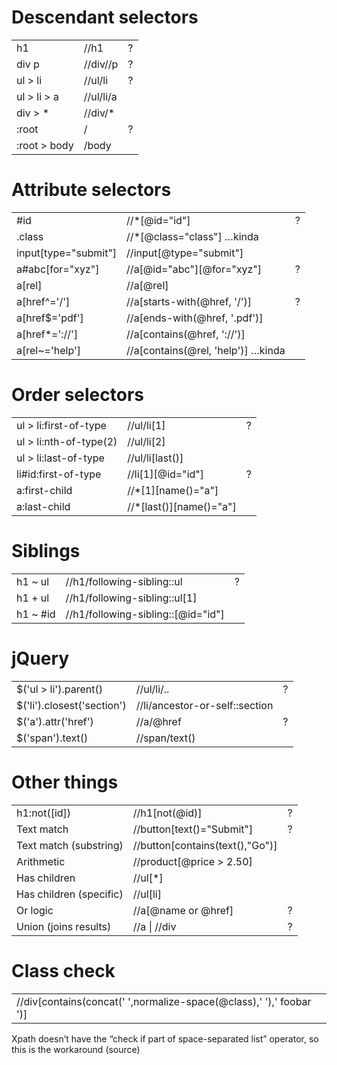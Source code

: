 # Descendant selectors

|              |           |    |
|--------------|-----------|----|
| h1           | //h1      | ?  |
| div p        | //div//p  | ?  |
| ul > li      | //ul/li   | ?  |
| ul > li > a  | //ul/li/a |    |
| div > *      | //div/*   |    |
| :root        | /         | ?  |
| :root > body | /body     |    |

# Attribute selectors

|                       |                                     |    |
|-----------------------|-------------------------------------|----|
| #id                   | //*\[@id="id"]                      | ?  |
| .class                | //*\[@class="class"] …kinda         |    |
| input\[type="submit"] | //input\[@type="submit"]            |    |
| a#abc\[for="xyz"]     | //a\[@id="abc"]\[@for="xyz"]        | ?  |
| a\[rel]               | //a\[@rel]                          |    |
| a\[href^='/']         | //a\[starts-with(@href, '/')]       | ?  |
| a\[href$='pdf']       | //a\[ends-with(@href, '.pdf')]      |    |
| a\[href*='://']       | //a\[contains(@href, '://')]        |    |
| a\[rel~='help']       | //a\[contains(@rel, 'help')] …kinda |    |

# Order selectors

|                        |                           |    |
|------------------------|---------------------------|----|
| ul > li:first-of-type  | //ul/li\[1]               | ?  |
| ul > li:nth-of-type(2) | //ul/li\[2]               |    |
| ul > li:last-of-type   | //ul/li\[last()]          |    |
| li#id:first-of-type    | //li\[1]\[@id="id"]       | ?  |
| a:first-child          | //*\[1]\[name()="a"]      |    |
| a:last-child           | //*\[last()]\[name()="a"] |    |

# Siblings

|          |                                    |    |
|----------|------------------------------------|----|
| h1 ~ ul  | //h1/following-sibling::ul         | ?  |
| h1 + ul  | //h1/following-sibling::ul[1]      |    |
| h1 ~ #id | //h1/following-sibling::[@id="id"] |    |


# jQuery

|                            |                                |    |
|----------------------------|--------------------------------|----|
| $('ul > li').parent()      | //ul/li/..                     | ?  |
| $('li').closest('section') | //li/ancestor-or-self::section |    |
| $('a').attr('href')        | //a/@href                      | ?  |
| $('span').text()           | //span/text()                  |    |

# Other things

|                         |                                  |    |
|-------------------------|----------------------------------|----|
| h1:not(\[id])           | //h1\[not(@id)]                  | ?  |
| Text match              | //button\[text()="Submit"]       | ?  |
| Text match (substring)  | //button\[contains(text(),"Go")] |    |
| Arithmetic              | //product\[@price > 2.50]        |    |
| Has children            | //ul\[*]                         |    |
| Has children (specific) | //ul\[li]                        |    |
| Or logic                | //a\[@name or @href]             | ?  |
| Union (joins results)   | //a \| //div                     | ?  |

# Class check

|                                                                     |
|---------------------------------------------------------------------|
| //div[contains(concat(' ',normalize-space(@class),' '),' foobar ')] |

Xpath doesn’t have the “check if part of space-separated list” operator, so this is the workaround (source)

